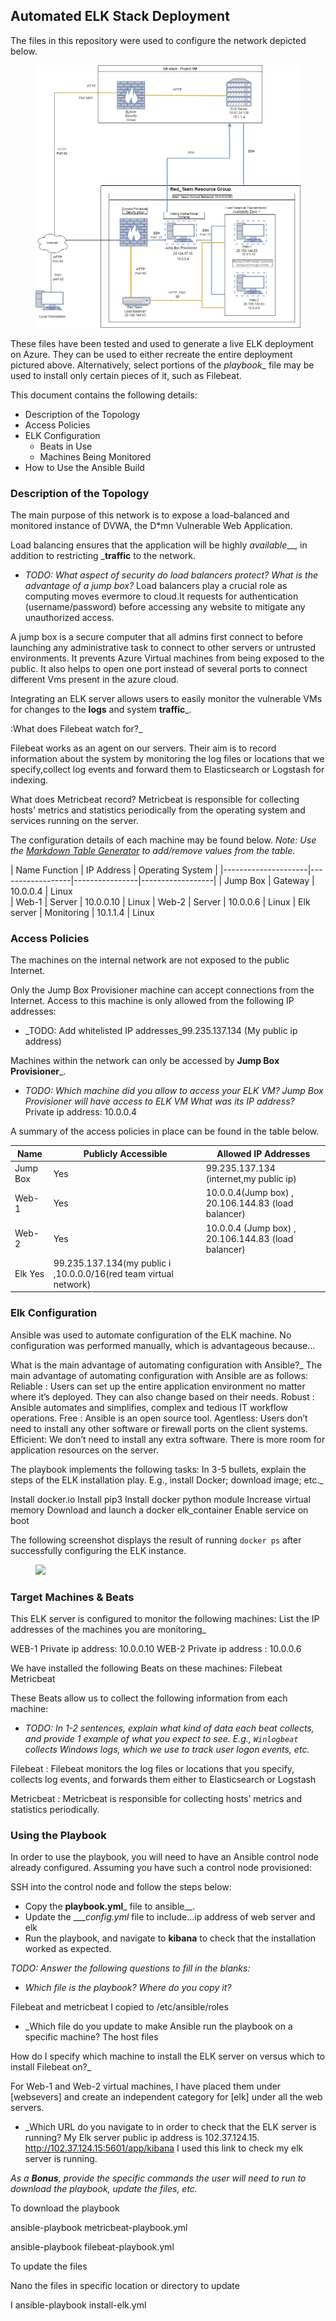 ## Automated ELK Stack Deployment

The files in this repository were used to configure the network depicted below.


<figure><img src=/Diagrams/Elkproject.png><figcaption></figcaption></figure>


These files have been tested and used to generate a live ELK deployment on Azure. They can be used to either recreate the entire deployment pictured above. Alternatively, select portions of the _playbook__ file may be used to install only certain pieces of it, such as Filebeat.




This document contains the following details:
- Description of the Topology
- Access Policies
- ELK Configuration
  - Beats in Use
  - Machines Being Monitored
- How to Use the Ansible Build


### Description of the Topology

The main purpose of this network is to expose a load-balanced and monitored instance of DVWA, the D*mn Vulnerable Web Application.

Load balancing ensures that the application will be highly _available___, in addition to restricting ___traffic__ to the network.


- _TODO: What aspect of security do load balancers protect? What is the advantage of a jump box?_    Load balancers play a crucial role as computing moves evermore to cloud.It requests for authentication (username/password) before accessing any website to mitigate any unauthorized access.

A jump box is a secure computer that all admins first connect to before launching any administrative task  to connect to other servers or untrusted environments. It prevents Azure Virtual machines from being exposed to the public. It also helps to open one port instead of several ports to connect different Vms present in the azure cloud.

Integrating an ELK server allows users to easily monitor the vulnerable VMs for changes to the __logs__ and system __traffic___.

:What does Filebeat watch for?_

Filebeat works as an agent on our servers. Their aim is to record information about the system by monitoring the log files or locations that we specify,collect log events and forward them to Elasticsearch or Logstash for indexing.
 
 What does Metricbeat record?
Metricbeat is responsible for collecting hosts' metrics and statistics periodically from the operating system and services running on the server.

The configuration details of each machine may be found below.
_Note: Use the [Markdown Table Generator](http://www.tablesgenerator.com/markdown_tables) to add/remove values from the table_.

| Name                Function            | IP Address | Operating System |
|---------------------|------------------|----------------|------------------|
| Jump Box        | Gateway             | 10.0.0.4    |   Linux            
| Web-1             |  Server          |  10.0.0.10   |   Linux
| Web-2             |  Server          |  10.0.0.6    |   Linux
| Elk server       |  Monitoring        |    10.1.1.4   |   Linux  



### Access Policies

The machines on the internal network are not exposed to the public Internet. 

Only the Jump Box Provisioner machine can accept connections from the Internet. Access to this machine is only allowed from the following IP addresses:
- _TODO: Add whitelisted IP addresses_99.235.137.134  (My public ip address) 

Machines within the network can only be accessed by __Jump Box Provisioner___.
- _TODO: Which machine did you allow to access your ELK VM? Jump Box Provisioner will have access to ELK VM
 What was its IP address?_ Private ip address: 10.0.0.4

A summary of the access policies in place can be found in the table below.

| Name            | Publicly Accessible | Allowed IP Addresses |
|-------------------|---------------------------|----------------------|
| Jump Box      |      Yes                    | 99.235.137.134  (internet,my public ip)
|  Web-1           |       Yes                   |   10.0.0.4(Jump box) , 20.106.144.83 (load balancer)   
|  Web-2          |        Yes                   | 10.0.0.4 (Jump box)  ,  20.106.144.83 (load balancer)
|    Elk                       Yes       | 99.235.137.134(my public i  ,10.0.0.0/16(red team virtual network)
### Elk Configuration
Ansible was used to automate configuration of the ELK machine. No configuration was performed manually, which is advantageous because...

What is the main advantage of automating configuration with Ansible?_
The main advantage of automating configuration with Ansible are as follows:
Reliable :  Users can set up the entire application environment no matter where it’s deployed. They can also change based on their needs. 
Robust :  Ansible automates and simplifies, complex and tedious IT workflow operations.
Free : Ansible is an open source tool.
Agentless: Users don’t need to install any other software or firewall ports on the client systems.
Efficient:  We don’t need to install any extra software. There is more room for application resources on the server.
 
The playbook implements the following tasks:
 In 3-5 bullets, explain the steps of the ELK installation play. E.g., install Docker; download image; etc._


Install docker.io
Install pip3
Install docker python module
Increase virtual memory
Download and launch a docker elk_container
Enable service on boot



The following screenshot displays the result of running `docker ps` after successfully configuring the ELK instance.
<figure><img src=/Screenshots/Elk project.png><figcaption></figcaption></figure>




### Target Machines & Beats
This ELK server is configured to monitor the following machines:
List the IP addresses of the machines you are monitoring_


WEB-1     Private ip address: 10.0.0.10
WEB-2     Private ip address : 10.0.0.6

We have installed the following Beats on these machines:
Filebeat
Metricbeat

These Beats allow us to collect the following information from each machine:
- _TODO: In 1-2 sentences, explain what kind of data each beat collects, and provide 1 example of what you expect to see. E.g., `Winlogbeat` collects Windows logs, which we use to track user logon events, etc._


Filebeat :  Filebeat monitors the log files or locations that you specify, collects log events, and forwards them either to Elasticsearch or Logstash

Metricbeat : Metricbeat is responsible for collecting hosts’ metrics and statistics periodically.

### Using the Playbook
In order to use the playbook, you will need to have an Ansible control node already configured. Assuming you have such a control node provisioned: 

SSH into the control node and follow the steps below:
- Copy the __playbook.yml___ file to ansible__.
- Update the ____config.yml_ file to include...ip address of web server and elk
- Run the playbook, and navigate to __kibana__ to check that the installation worked as expected.

_TODO: Answer the following questions to fill in the blanks:_
- _Which file is the playbook? Where do you copy it?_

Filebeat and metricbeat
I copied to /etc/ansible/roles
- _Which file do you update to make Ansible run the playbook on a specific machine? The host files

How do I specify which machine to install the ELK server on versus which to install Filebeat on?_

For Web-1 and Web-2 virtual machines, I have placed them under [websevers] and create an independent category for [elk] under all the web servers.

- _Which URL do you navigate to in order to check that the ELK server is running?
My Elk server public ip address is 102.37.124.15. 
http://102.37.124.15:5601/app/kibana  I used this link to check my elk server is running.


_As a **Bonus**, provide the specific commands the user will need to run to download the playbook, update the files, etc._

To download the playbook

ansible-playbook metricbeat-playbook.yml

ansible-playbook filebeat-playbook.yml


To update the files


Nano the files in specific location or directory to update

I 
ansible-playbook install-elk.yml

